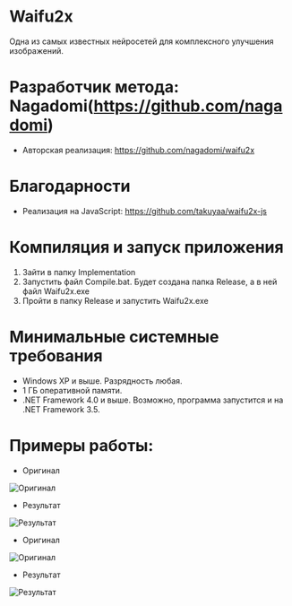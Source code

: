 # Waifu2x
Одна из самых известных нейросетей для комплексного улучшения изображений.

# Разработчик метода: Nagadomi(https://github.com/nagadomi)
* Авторская реализация: https://github.com/nagadomi/waifu2x

# Благодарности
* Реализация на JavaScript: https://github.com/takuyaa/waifu2x-js

# Компиляция и запуск приложения
1. Зайти в папку Implementation
2. Запустить файл Compile.bat. Будет создана папка Release, а в ней файл Waifu2x.exe
3. Пройти в папку Release и запустить Waifu2x.exe

# Минимальные системные требования
* Windows XP и выше. Разрядность любая.
* 1 ГБ оперативной памяти.
* .NET Framework 4.0 и выше. Возможно, программа запустится и на .NET Framework 3.5.

# Примеры работы:

* Оригинал

![Оригинал](https://github.com/ColorfulSoft/StyleTransfer-Colorization-SuperResolution/blob/Russian/Enhancing/Waifu2x/Examples/Tubingen.jpg)

* Результат

![Результат](https://github.com/ColorfulSoft/StyleTransfer-Colorization-SuperResolution/blob/Russian/Enhancing/Waifu2x/Examples/Tubingen.png)

* Оригинал

![Оригинал](https://github.com/ColorfulSoft/StyleTransfer-Colorization-SuperResolution/blob/Russian/Enhancing/Waifu2x/Examples/Zelenograd.jpg)

* Результат

![Результат](https://github.com/ColorfulSoft/StyleTransfer-Colorization-SuperResolution/blob/Russian/Enhancing/Waifu2x/Examples/Zelenograd.png)
